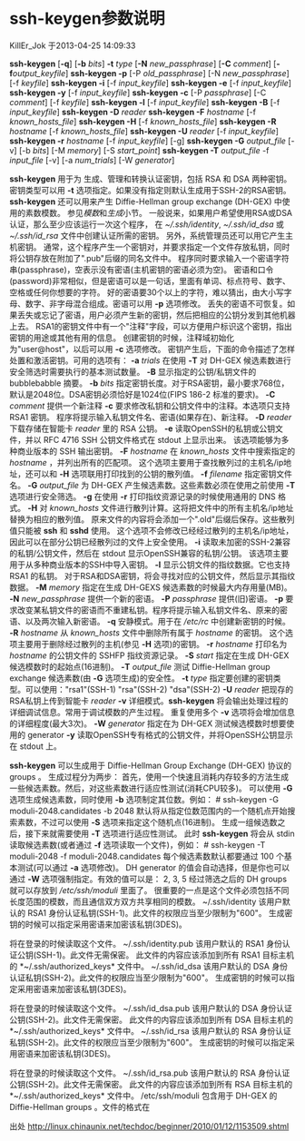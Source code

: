 # ssh-keygen参数说明

KillEr_Jok 于2013-04-25 14:09:33

   **ssh-keygen** [**-q**] [**-b** *bits*] **-t** *type* [**-N** *new_passphrase*] [**-C** *comment*] [**-f***output_keyfile*]
   **ssh-keygen -p** [-P *old_passphrase*] [-N *new_passphrase*] [-f *keyfile*]
   **ssh-keygen -i** [-f *input_keyfile*]
   **ssh-keygen -e** [-f *input_keyfile*]
   **ssh-keygen -y** [-f *input_keyfile*]
   **ssh-keygen -c** [-P *passphrase*] [-C *comment*] [-f *keyfile*]
   **ssh-keygen -l** [-f *input_keyfile*]
   **ssh-keygen -B** [-f *input_keyfile*]
   **ssh-keygen -D** *reader*
   **ssh-keygen -F** *hostname* [-f *known_hosts_file*]
   **ssh-keygen -H** [-f *known_hosts_file*]
   **ssh-keygen -R** *hostname* [-f *known_hosts_file*]
   **ssh-keygen -U** *reader* [-f *input_keyfile*]
   **ssh-keygen -r** *hostname* [-f *input_keyfile*] [-g]
   **ssh-keygen -G** *output_file* [-v] [-b *bits*] [-M *memory*] [-S *start_point*]
   **ssh-keygen -T** *output_file* -f *input_file* [-v] [-a *num_trials*] [-W *generator*]

   **ssh-keygen** 用于为 生成、管理和转换认证密钥，包括 RSA 和 DSA 两种密钥。
   密钥类型可以用 **-t** 选项指定。如果没有指定则默认生成用于SSH-2的RSA密钥。
   **ssh-keygen** 还可以用来产生 Diffie-Hellman group exchange (DH-GEX) 中使用的素数模数。
   参见*模数*和*生成*小节。
   一般说来，如果用户希望使用RSA或DSA认证，那么至少应该运行一次这个程序，
   在 *~/.ssh/identity*, *~/.ssh/id_dsa* 或 *~/.ssh/id_rsa* 文件中创建认证所需的密钥。
   另外，系统管理员还可以用它产生主机密钥。
   通常，这个程序产生一个密钥对，并要求指定一个文件存放私钥，同时将公钥存放在附加了".pub"后缀的同名文件中。
   程序同时要求输入一个密语字符串(passphrase)，空表示没有密语(主机密钥的密语必须为空)。
   密语和口令(password)非常相似，但是密语可以是一句话，里面有单词、标点符号、数字、空格或任何你想要的字符。
   好的密语要30个以上的字符，难以猜出，由大小写字母、数字、非字母混合组成。密语可以用 **-p** 选项修改。
   丢失的密语不可恢复。如果丢失或忘记了密语，用户必须产生新的密钥，然后把相应的公钥分发到其他机器上去。
   RSA1的密钥文件中有一个"注释"字段，可以方便用户标识这个密钥，指出密钥的用途或其他有用的信息。
   创建密钥的时候，注释域初始化为"user@host"，以后可以用 **-c** 选项修改。
   密钥产生后，下面的命令描述了怎样处置和激活密钥。可用的选项有：
   **-a** *trials*
        在使用 **-T** 对 DH-GEX 候选素数进行安全筛选时需要执行的基本测试数量。
   **-B**    显示指定的公钥/私钥文件的 bubblebabble 摘要。
   **-b** *bits*
        指定密钥长度。对于RSA密钥，最小要求768位，默认是2048位。DSA密钥必须恰好是1024位(FIPS 186-2 标准的要求)。
   **-C** *comment*
        提供一个新注释
   **-c**    要求修改私钥和公钥文件中的注释。本选项只支持 RSA1 密钥。
        程序将提示输入私钥文件名、密语(如果存在)、新注释。
   **-D** *reader*
        下载存储在智能卡 *reader* 里的 RSA 公钥。
   **-e**    读取OpenSSH的私钥或公钥文件，并以 RFC 4716 SSH 公钥文件格式在 stdout 上显示出来。
        该选项能够为多种商业版本的 SSH 输出密钥。
   **-F** *hostname*
        在 *known_hosts* 文件中搜索指定的 *hostname* ，并列出所有的匹配项。
        这个选项主要用于查找散列过的主机名/ip地址，还可以和 **-H** 选项联用打印找到的公钥的散列值。
   **-f** *filename*
        指定密钥文件名。
   **-G** *output_file*
        为 DH-GEX 产生候选素数。这些素数必须在使用之前使用 **-T** 选项进行安全筛选。
   **-g**    在使用 **-r** 打印指纹资源记录的时候使用通用的 DNS 格式。
   **-H**    对 *known_hosts* 文件进行散列计算。这将把文件中的所有主机名/ip地址替换为相应的散列值。
        原来文件的内容将会添加一个".old"后缀后保存。这些散列值只能被 **ssh** 和 **sshd** 使用。
        这个选项不会修改已经经过散列的主机名/ip地址，因此可以在部分公钥已经散列过的文件上安全使用。
   **-i**    读取未加密的SSH-2兼容的私钥/公钥文件，然后在 stdout 显示OpenSSH兼容的私钥/公钥。
        该选项主要用于从多种商业版本的SSH中导入密钥。
   **-l**    显示公钥文件的指纹数据。它也支持 RSA1 的私钥。
        对于RSA和DSA密钥，将会寻找对应的公钥文件，然后显示其指纹数据。
   **-M** *memory*
        指定在生成 DH-GEXS 候选素数的时候最大内存用量(MB)。
   **-N** *new_passphrase*
        提供一个新的密语。
   **-P** *passphrase*
        提供(旧)密语。
   **-p**    要求改变某私钥文件的密语而不重建私钥。程序将提示输入私钥文件名、原来的密语、以及两次输入新密语。
   **-q**    安静模式。用于在 */etc/rc* 中创建新密钥的时候。
   **-R** *hostname*
        从 *known_hosts* 文件中删除所有属于 *hostname* 的密钥。
        这个选项主要用于删除经过散列的主机(参见 **-H** 选项)的密钥。
   **-r** *hostname*
        打印名为 *hostname* 的公钥文件的 SSHFP 指纹资源记录。
   **-S** *start*
        指定在生成 DH-GEX 候选模数时的起始点(16进制)。
   **-T** *output_file*
        测试 Diffie-Hellman group exchange 候选素数(由 **-G** 选项生成)的安全性。
   **-t** *type*
        指定要创建的密钥类型。可以使用："rsa1"(SSH-1) "rsa"(SSH-2) "dsa"(SSH-2)
   **-U** *reader*
        把现存的RSA私钥上传到智能卡 *reader*
   **-v**    详细模式。**ssh-keygen** 将会输出处理过程的详细调试信息。常用于调试模数的产生过程。
        重复使用多个 **-v** 选项将会增加信息的详细程度(最大3次)。
   **-W** *generator*
        指定在为 DH-GEX 测试候选模数时想要使用的 generator
   **-y**    读取OpenSSH专有格式的公钥文件，并将OpenSSH公钥显示在 stdout 上。

   **ssh-keygen** 可以生成用于 Diffie-Hellman Group Exchange (DH-GEX) 协议的 groups 。
   生成过程分为两步：
   首先，使用一个快速且消耗内存较多的方法生成一些候选素数。然后，对这些素数进行适应性测试(消耗CPU较多)。
   可以使用 **-G** 选项生成候选素数，同时使用 **-b** 选项制定其位数。例如：
       \# ssh-keygen -G moduli-2048.candidates -b 2048
   默认将从指定位数范围内的一个随机点开始搜索素数，不过可以使用 **-S** 选项来指定这个随机点(16进制)。
   生成一组候选数之后，接下来就需要使用 **-T** 选项进行适应性测试。
   此时 **ssh-keygen** 将会从 stdin 读取候选素数(或者通过 **-f** 选项读取一个文件)，例如：
       \# ssh-keygen -T moduli-2048 -f moduli-2048.candidates
   每个候选素数默认都要通过 100 个基本测试(可以通过 **-a** 选项修改)。
   DH generator 的值会自动选择，但是你也可以通过 **-W** 选项强制指定。有效的值可以是： 2, 3, 5
   经过筛选之后的 DH groups 就可以存放到 */etc/ssh/moduli* 里面了。
   很重要的一点是这个文件必须包括不同长度范围的模数，而且通信双方双方共享相同的模数。
   ~/.ssh/identity
        该用户默认的 RSA1 身份认证私钥(SSH-1)。此文件的权限应当至少限制为"600"。
        生成密钥的时候可以指定采用密语来加密该私钥(3DES)。
       
将在登录的时候读取这个文件。
   ~/.ssh/identity.pub
        该用户默认的 RSA1 身份认证公钥(SSH-1)。此文件无需保密。
        此文件的内容应该添加到所有 RSA1 目标主机的 *~/.ssh/authorized_keys* 文件中。
   ~/.ssh/id_dsa
        该用户默认的 DSA 身份认证私钥(SSH-2)。此文件的权限应当至少限制为"600"。
        生成密钥的时候可以指定采用密语来加密该私钥(3DES)。
       
将在登录的时候读取这个文件。
   ~/.ssh/id_dsa.pub
        该用户默认的 DSA 身份认证公钥(SSH-2)。此文件无需保密。
        此文件的内容应该添加到所有 DSA 目标主机的 *~/.ssh/authorized_keys* 文件中。
   ~/.ssh/id_rsa
        该用户默认的 RSA 身份认证私钥(SSH-2)。此文件的权限应当至少限制为"600"。
        生成密钥的时候可以指定采用密语来加密该私钥(3DES)。
       

将在登录的时候读取这个文件。
   ~/.ssh/id_rsa.pub
        该用户默认的 RSA 身份认证公钥(SSH-2)。此文件无需保密。
        此文件的内容应该添加到所有 RSA 目标主机的 *~/.ssh/authorized_keys* 文件中。
   /etc/ssh/moduli
        包含用于 DH-GEX 的 Diffie-Hellman groups 。文件的格式在 

 

出处 http://linux.chinaunix.net/techdoc/beginner/2010/01/12/1153509.shtml 